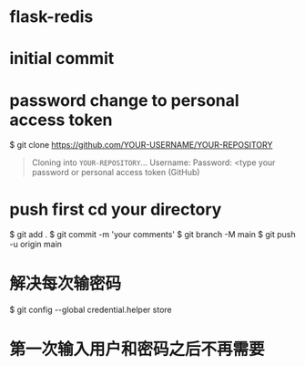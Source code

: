 # flask-redis
# initial commit
# password change to personal access token
$ git clone https://github.com/YOUR-USERNAME/YOUR-REPOSITORY
> Cloning into `YOUR-REPOSITORY`...
Username: <type your username>
Password: <type your password or personal access token (GitHub)

# push first cd your directory
$ git add .
$ git commit -m 'your comments'
$ git branch -M main
$ git push -u origin main


# 解决每次输密码
$ git config --global credential.helper store
# 第一次输入用户和密码之后不再需要



